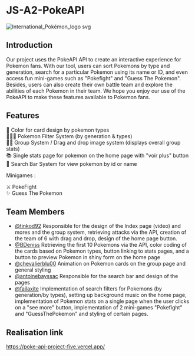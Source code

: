 # JS-A2-PokeAPI

![International_Pokémon_logo svg](https://user-images.githubusercontent.com/48534490/212549164-eabd8fdb-c3c9-4837-80b6-16e5d7192dbc.png)


## Introduction
Our project uses the PokeAPI API to create an interactive experience for Pokemon fans. With our tool, users can sort Pokemons by type and generation, search for a particular Pokemon using its name or ID, and even access fun mini-games such as "Pokefight" and "Guess The Pokemon". Besides, users can also create their own battle team and explore the abilities of each Pokemon in their team. We hope you enjoy our use of the PokeAPI to make these features available to Pokemon fans.


## Features

🔋 Color for card design by pokemon types
<br>
🕵🏽‍♂️ Pokemon Filter System (by generation & types)
<br>
👫🏼 Group System / Drag and drop image system (displays overall group stats)
<br>
📚 Single stats page for pokemon on the home page with "voir plus" button
<br>
🔎 Search Bar System for view pokemon by id or name
<br>

Minigames : 

  ⚔️ PokeFight 
<br>
  ✨ Guess The Pokemon


## Team Members

- [@tinkod92](https://github.com/tinkode92) Responsible for the design of the Index page (video) and mores and the group system, retrieving attacks via the API, creation of the team of 6 with drag and drop, design of the home page button.
- [@BDeniss](https://github.com/BDenisss) Retrieving the first 10 Pokemons via the API, color coding of the cards based on Pokemon types, button linking to stats pages, and a button to preview Pokemon in shiny form on the home page
- [@chevalierblu00](https://github.com/chevalierblu00) Animation on Pokemon cards on the group page and general styling
- [@antoinebayssac](https://github.com/antoinebayssac) Responsible for the search bar and design of the pages
- [@failaxite](https://github.com/failaxite) Implementation of search filters for Pokemons (by generation/by types), setting up background music on the home page, implementation of Pokemon stats on a single page when the user clicks on a "see more" button, implementation of 2 mini-games "Pokefight" and "GuessThePokemon" and styling of certain pages.


## Realisation link

https://poke-api-project-five.vercel.app/
